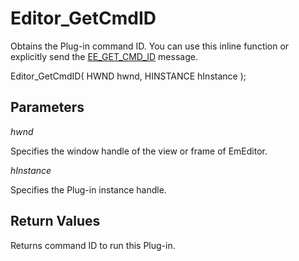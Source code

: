 # Editor\_GetCmdID

Obtains the Plug-in command ID. You can use this inline function or explicitly send the [EE\_GET\_CMD\_ID](../message/ee_get_cmd_id)
message.

Editor\_GetCmdID( HWND hwnd, HINSTANCE hInstance );

## Parameters

_hwnd_

Specifies the window handle of the view or frame of EmEditor.

_hInstance_

Specifies the Plug-in instance handle.

## Return Values

Returns command ID to run this Plug-in.
